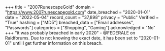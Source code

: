 +++
title = "2007RunescapeGold"
domain = "https://www.2007runescapegold.com"
date_breached = "2020-01-01"
date = "2022-05-04"
record_count = "37,898"
privacy = "Public"
Verified = "True"
hashing = ["MD5"]
breached_data = ["Email addresses", "Passwords"]
categories = ["Shopping", "Gaming"]
acknowledged = "No"
+++
"it was probably breached in early 2020" - @FEDERALE on Raidforums. Due to not knowing the exact date, it has been set to "2020-01-01" until I get further information on this breach.
